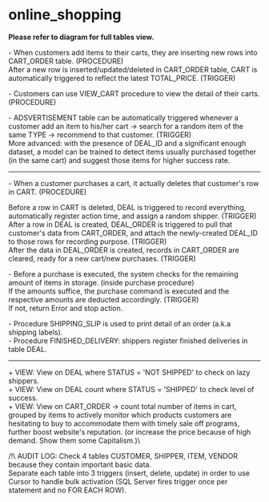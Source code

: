 # online_shopping

**Please refer to diagram for full tables view.**

\- When customers add items to their carts, they are inserting new rows into CART_ORDER table. (PROCEDURE)\
After a new row is inserted/updated/deleted in CART_ORDER table, CART is automatically triggered to reflect the latest TOTAL_PRICE. (TRIGGER)

\- Customers can use VIEW_CART procedure to view the detail of their carts. (PROCEDURE)

\- ADSVERTISEMENT table can be automatically triggered whenever a customer add an item to his/her cart -> search for a random item of the same TYPE -> recommend to that customer. (TRIGGER)\
More advanced: with the presence of DEAL_ID and a significant enough dataset, a model can be trained to detect items usually purchased together (in the same cart) and suggest those items for higher success rate.

______________________________________________________

\- When a customer purchases a cart, it actually deletes that customer's row in CART. (PROCEDURE)

Before a row in CART is deleted, DEAL is triggered to record everything, automatically register action time, and assign a random shipper. (TRIGGER)\
After a row in DEAL is created, DEAL_ORDER is triggered to pull that customer's data from CART_ORDER, and attach the newly-created DEAL_ID to those rows for recording purpose. (TRIGGER)\
After the data in DEAL_ORDER is created, records in CART_ORDER are cleared, ready for a new cart/new purchases. (TRIGGER)

\- Before a purchase is executed, the system checks for the remaining amount of items in storage. (inside purchase procedure)\
If the amounts suffice, the purchase command is executed and the respective amounts are deducted accordingly. (TRIGGER)\
If not, return Error and stop action.

\- Procedure SHIPPING_SLIP is used to print detail of an order (a.k.a shipping labels).\
\- Procedure FINISHED_DELIVERY: shippers register finished deliveries in table DEAL.

______________________________________________________

\+ VIEW: View on DEAL where STATUS = 'NOT SHIPPED' to check on lazy shippers.\
\+ VIEW: View on DEAL count where STATUS = 'SHIPPED' to check level of success.\
\+ VIEW: View on CART_ORDER -> count total number of items in cart, grouped by items to actively monitor which products customers are hesitating to buy
to accommodate them with timely sale off programs, further boost website's reputation. (or increase the price because of high demand. Show them some Capitalism.)\

/!\ AUDIT LOG: Check 4 tables CUSTOMER, SHIPPER, ITEM, VENDOR because they contain important basic data.\
Separate each table into 3 triggers (insert, delete, update) in order to use Cursor to handle bulk activation (SQL Server fires trigger once per statement and no FOR EACH ROW).
